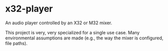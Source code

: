# x32-player
An audio player controlled by an X32 or M32 mixer.

This project is very, very specialized for a single use case.  Many
environmental assumptions are made (e.g., the way the mixer is configured, file
paths).
